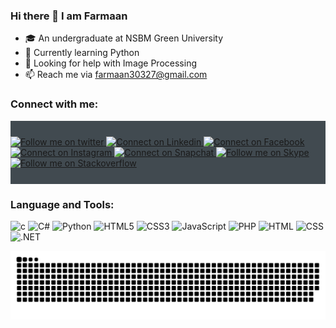 ### Hi there 👋 I am Farmaan

- 🎓 An undergraduate at NSBM Green University
- 🌱 Currently learning Python
- 🤔 Looking for help with Image Processing
- 📫 Reach me via farmaan30327@gmail.com

### Connect with me:

<div style="background:#414a50; padding: 25px 0;">
    <a href="https://twitter.com/moh_Farmaan">
        <img src="https://raw.githubusercontent.com/gauravghongde/social-icons/ff45bd4d471b133547591ce6221e765bd137a2d5/SVG/Color/Twitter.svg" height="50px" width="50px" alt="Follow me on twitter">
    </a>
    <a href="https://www.linkedin.com/in/farmaan-mohamed/">
        <img src="https://raw.githubusercontent.com/gauravghongde/social-icons/ff45bd4d471b133547591ce6221e765bd137a2d5/SVG/Color/LinkedIN.svg" height="50px" width="50px" alt="Connect on Linkedin">
    </a>
	<a href="https://www.facebook.com/farmaan.mohamed.9">
        <img src="https://user-images.githubusercontent.com/77222043/138105674-56f73cbd-e43a-41e6-87d3-47f762597fab.png" height="50px" width="50px" alt="Connect on Facebook">
	<a href="https://www.instagram.com/farmaan_.m/">
        <img src="https://raw.githubusercontent.com/gauravghongde/social-icons/ff45bd4d471b133547591ce6221e765bd137a2d5/SVG/Color/Instagram.svg" height="50px" width="50px" alt="Connect on Instagram">
    </a>
		<a href="https://accounts.snapchat.com/accounts/snapcodes?type=svg">
        <img src="https://raw.githubusercontent.com/gauravghongde/social-icons/ff45bd4d471b133547591ce6221e765bd137a2d5/SVG/Color/Snapchat.svg" height="50px" width="50px" alt="Connect on Snapchat">
    </a>
		<a href="">
        <img src="https://raw.githubusercontent.com/gauravghongde/social-icons/ff45bd4d471b133547591ce6221e765bd137a2d5/SVG/Color/Skype.svg" height="50px" width="50px" alt="Follow me on Skype">
    </a>
		<a href="https://stackoverflow.com/users/17202496/farmaan-m?tab=profile">
        <img src="https://raw.githubusercontent.com/gauravghongde/social-icons/ff45bd4d471b133547591ce6221e765bd137a2d5/SVG/Color/Stackoverflow.svg" height="50px" width="50px" alt="Follow me on Stackoverflow">
    </a>
</div>

<!--
<html>
<head>
	<link rel="stylesheet" href="https://cdnjs.cloudflare.com/ajax/libs/font-awesome/4.7.0/css/font-awesome.min.css">
	<link rel="stylesheet" href="">
</head>
<body>
	
	<a href="#" class="fa fa-google"></a>
	<a href="#" class="fa fa-skype"></a>

</body>
</html> 
-->
### Language and Tools:

![c](https://img.shields.io/badge/C-00599C?style=flat-square&logo=c&logoColor=white)
![C#](https://img.shields.io/badge/C%23-239120?style=flat-square&logo=c-sharp&logoColor=white)
![Python](https://img.shields.io/badge/Python-14354C?style=flat-square&logo=python&logoColor=white)
![HTML5](https://img.shields.io/badge/HTML5-E34F26?style=flat-square&logo=html5&logoColor=white)
![CSS3](https://img.shields.io/badge/CSS3-1572B6?style=flat-square&logo=css3&logoColor=white)
![JavaScript](https://img.shields.io/badge/-JavaScript-black?style=flat-square&logo=javascript)
![PHP](https://img.shields.io/badge/PHP-777BB4?style=flat-square&logo=php&logoColor=white)
![HTML](https://img.shields.io/badge/HTML-239120?style=flat-square&logo=html5&logoColor=white)
![CSS](https://img.shields.io/badge/CSS-239120?&style=flat-square&logo=css3&logoColor=white)
![.NET](https://img.shields.io/badge/.NET-5C2D91?style=flat-square&logo=.net&logoColor=white)

<p align="center">
  <img  src="https://raw.githubusercontent.com/Elanza-48/Elanza-48/main/resources/img/github-contribution-grid-snake.svg"
    alt="example" />
</p>
